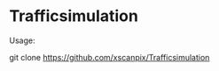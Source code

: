 Trafficsimulation
=================

Usage: 

git clone https://github.com/xscanpix/Trafficsimulation


      
